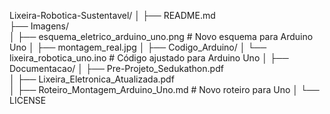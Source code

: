 Lixeira-Robotica-Sustentavel/
│
├── README.md              
├── Imagens/               
│   ├── esquema_eletrico_arduino_uno.png  # Novo esquema para Arduino Uno
│   ├── montagem_real.jpg
│
├── Codigo_Arduino/
│   └── lixeira_robotica_uno.ino   # Código ajustado para Arduino Uno
│
├── Documentacao/
│   ├── Pre-Projeto_Sedukathon.pdf   
│   ├── Lixeira_Eletronica_Atualizada.pdf  
│   ├── Roteiro_Montagem_Arduino_Uno.md  # Novo roteiro para Uno
│
└── LICENSE             
